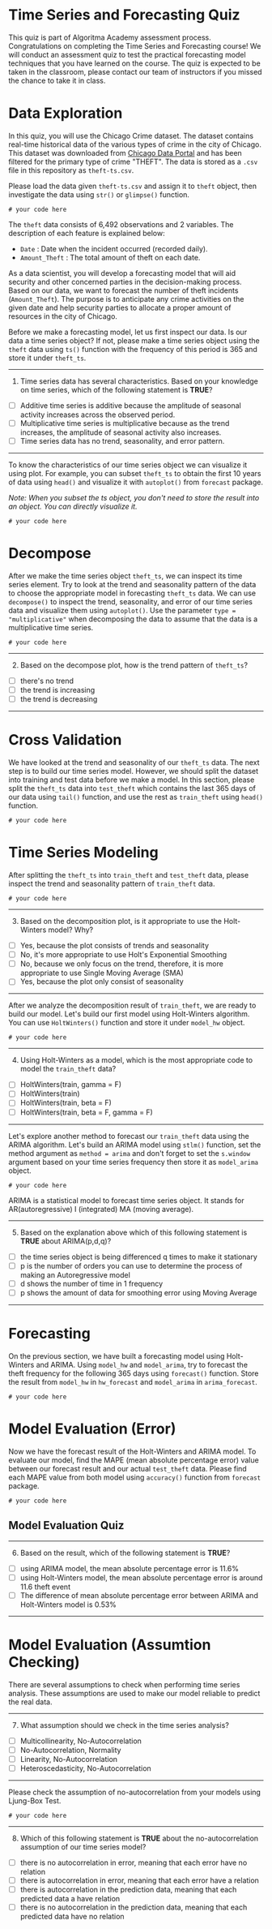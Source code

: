 # Time Series and Forecasting Quiz

This quiz is part of Algoritma Academy assessment process. Congratulations on completing the Time Series and Forecasting course! We will conduct an assessment quiz to test the practical forecasting model techniques that you have learned on the course. The quiz is expected to be taken in the classroom, please contact our team of instructors if you missed the chance to take it in class.

# Data Exploration

In this quiz, you will use the Chicago Crime dataset. The dataset contains real-time historical data of the various types of crime in the city of Chicago. This dataset was downloaded from [Chicago Data Portal](https://data.cityofchicago.org/Public-Safety/Crimes-2001-to-present/ijzp-q8t2) and has been filtered for the primary type of crime "THEFT". The data is stored as a `.csv` file in this repository as `theft-ts.csv`.

Please load the data given `theft-ts.csv` and assign it to `theft` object, then investigate the data using `str()` or `glimpse()` function.

```
# your code here
```

The `theft` data consists of 6,492 observations and  2 variables. The description of each feature is explained below:

* `Date` : Date when the incident occurred (recorded daily).
* `Amount_Theft` : The total amount of theft on each date.

As a data scientist, you will develop a forecasting model that will aid security and other concerned parties in the decision-making process. Based on our data, we want to forecast the number of theft incidents (`Amount_Theft`). The purpose is to anticipate any crime activities on the given date and help security parties to allocate a proper amount of resources in the city of Chicago. 

Before we make a forecasting model, let us first inspect our data. Is our data a time series object? If not, please make a time series object using the `theft` data using `ts()` function with the frequency of this period is 365 and store it under `theft_ts`. 

___
1. Time series data has several characteristics. Based on your knowledge on time series, which of the following statement is **TRUE**?
 - [ ] Additive time series is additive because the amplitude of seasonal activity increases across the observed period.
 - [ ] Multiplicative time series is multiplicative because as the trend increases, the amplitude of seasonal activity also increases.
 - [ ] Time series data has no trend, seasonality, and error pattern.
___

To know the characteristics of our time series object we can visualize it using plot. For example, you can subset `theft_ts` to obtain the first 10 years of data using `head()` and visualize it with `autoplot()` from `forecast` package.

*Note: When you subset the ts object, you don't need to store the result into an object. You can directly visualize it.*

```
# your code here
```

# Decompose

After we make the time series object `theft_ts`, we can inspect its time series element. Try to look at the trend and seasonality pattern of the data to choose the appropriate model in forecasting `theft_ts` data. We can use `decompose()` to inspect the trend, seasonality, and error of our time series data and visualize them using `autoplot()`. Use the parameter `type = "multiplicative"` when decomposing the data to assume that the data is a multiplicative time series.

```
# your code here
```
___
2. Based on the decompose plot, how is the trend pattern of `theft_ts`?
 - [ ] there's no trend
 - [ ] the trend is increasing
 - [ ] the trend is decreasing
___

# Cross Validation

We have looked at the trend and seasonality of our `theft_ts` data. The next step is to build our time series model. However, we should split the dataset into training and test data before we make a model. In this section, please split the `theft_ts` data into `test_theft` which contains the last 365 days of our data using `tail()` function, and use the rest as `train_theft` using `head()` function.

```
# your code here
```

# Time Series Modeling

After splitting the `theft_ts` into `train_theft` and `test_theft` data, please inspect the trend and seasonality pattern of `train_theft` data.

```
# your code here
```

___
3.  Based on the decomposition plot, is it appropriate to use the Holt-Winters model? Why?
 - [ ] Yes, because the plot consists of trends and seasonality
 - [ ] No, it's more appropriate to use Holt's Exponential Smoothing
 - [ ] No, because we only focus on the trend, therefore, it is more appropriate to use Single Moving Average (SMA)
 - [ ] Yes, because the plot only consist of seasonality
___

After we analyze the decomposition result of `train_theft`, we are ready to build our model. Let's build our first model using Holt-Winters algorithm. You can use `HoltWinters()` function and store it under `model_hw` object.

```
# your code here
```

___
4. Using Holt-Winters as a model, which is the most appropriate code to model the `train_theft` data?
 - [ ] HoltWinters(train, gamma = F)
 - [ ] HoltWinters(train)
 - [ ] HoltWinters(train, beta = F)
 - [ ] HoltWinters(train, beta = F, gamma = F)
___

Let's explore another method to forecast our `train_theft` data using the ARIMA algorithm. Let's build an ARIMA model using `stlm()` function, set the method argument as `method = arima` and don't forget to set the `s.window` argument based on your time series frequency then store it as `model_arima` object.

```
# your code here
```

ARIMA is a statistical model to forecast time series object. It stands for AR(autoregressive) I (integrated) MA (moving average).

___
5. Based on the explanation above which of this following statement is **TRUE** about ARIMA(p,d,q)?
 - [ ] the time series object is being differenced q times to make it stationary
 - [ ] p is the number of orders you can use to determine the process of making an Autoregressive model
 - [ ] d shows the number of time in 1 frequency
 - [ ] p shows the amount of data for smoothing error using Moving Average
___

# Forecasting

On the previous section, we have built a forecasting model using Holt-Winters and ARIMA. Using `model_hw` and `model_arima`, try to forecast the theft frequency for the following 365 days using `forecast()` function. Store the result from `model_hw` in `hw_forecast` and `model_arima` in `arima_forecast`.

```
# your code here
```

# Model Evaluation (Error)

Now we have the forecast result of the Holt-Winters and ARIMA model. To evaluate our model, find the MAPE (mean absolute percentage error) value between our forecast result and our actual `test_theft` data. Please find each MAPE value from both model using `accuracy()` function from `forecast` package.

```
# your code here
```

## Model Evaluation Quiz

___
6. Based on the result, which of the following statement is **TRUE**?
 - [ ] using ARIMA model, the mean absolute percentage error is 11.6%
 - [ ] using Holt-Winters model, the mean absolute percentage error is around 11.6 theft event
 - [ ] The difference of mean absolute percentage error between ARIMA and Holt-Winters model is 0.53%
___

# Model Evaluation (Assumtion Checking)

There are several assumptions to check when performing time series analysis. These assumptions are used to make our model reliable to predict the real data.

___
7. What assumption should we check in the time series analysis?
 - [ ] Multicollinearity, No-Autocorrelation
 - [ ] No-Autocorrelation, Normality
 - [ ] Linearity, No-Autocorrelation
 - [ ] Heteroscedasticity, No-Autocorrelation
___

Please check the assumption of no-autocorrelation from your models using Ljung-Box Test.

```
# your code here
```

___
8. Which of this following statement is **TRUE** about the no-autocorrelation assumption of our time series model?
 - [ ] there is no autocorrelation in error, meaning that each error have no relation
 - [ ] there is autocorrelation in error, meaning that each error have a relation
 - [ ] there is autocorrelation in the prediction data, meaning that each predicted data a have relation
 - [ ] there is no autocorrelation in the prediction data, meaning that each predicted data have no relation
